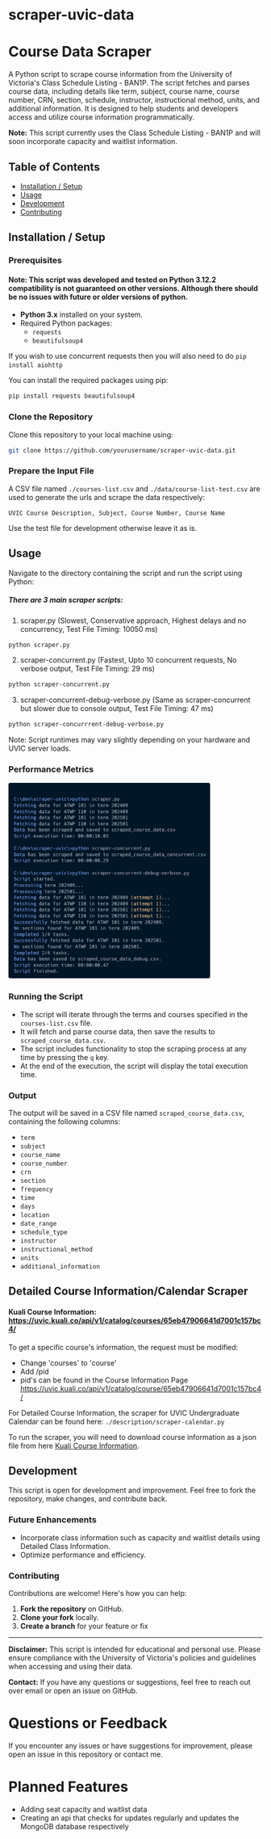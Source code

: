 # scraper-uvic-data

# Course Data Scraper

A Python script to scrape course information from the University of Victoria's Class Schedule Listing - BAN1P. The script fetches and parses course data, including details like term, subject, course name, course number, CRN, section, schedule, instructor, instructional method, units, and additional information. It is designed to help students and developers access and utilize course information programmatically.

**Note:** This script currently uses the Class Schedule Listing - BAN1P and will soon incorporate capacity and waitlist information.

## Table of Contents

- [Installation / Setup](#installation--setup)
- [Usage](#usage)
- [Development](#development)
- [Contributing](#contributing)

## Installation / Setup

### Prerequisites

#### Note: This script was developed and tested on Python 3.12.2 compatibility is not guaranteed on other versions. Although there should be no issues with future or older versions of python.

- **Python 3.x** installed on your system.
- Required Python packages:
  - `requests`
  - `beautifulsoup4`

If you wish to use concurrent requests then you will also need to do `pip install aiohttp`

You can install the required packages using pip:

```bash
pip install requests beautifulsoup4
```

### Clone the Repository

Clone this repository to your local machine using:

```bash
git clone https://github.com/yourusername/scraper-uvic-data.git
```

### Prepare the Input File

A CSV file named `./courses-list.csv` and `./data/course-list-test.csv` are used to generate the urls and scrape the data respectively:

```csv
UVIC Course Description, Subject, Course Number, Course Name
```

Use the test file for development otherwise leave it as is.

## Usage

Navigate to the directory containing the script and run the script using Python:

##### There are 3 main scraper scripts:
1) scraper.py (Slowest, Conservative approach, Highest delays and no concurrency, Test File Timing: 10050 ms)
```bash
python scraper.py
```
2) scraper-concurrent.py (Fastest, Upto 10 concurrent requests, No verbose output, Test File Timing:  29 ms)
```bash
python scraper-concurrent.py
```
3) scraper-concurrent-debug-verbose.py (Same as scraper-concurrent but slower due to console output, Test File Timing: 47 ms)
```bash
python scraper-concurrrent-debug-verbose.py
```
Note: Script runtimes may vary slightly depending on your hardware and UVIC server loads.

### Performance Metrics

<img src="https://raw.githubusercontent.com/tanujdargan/scraper-uvic-data/main/Script-Runtime.png?raw=true" alt="Performance Logs" width="400"/>

### Running the Script

- The script will iterate through the terms and courses specified in the `courses-list.csv` file.
- It will fetch and parse course data, then save the results to `scraped_course_data.csv`.
- The script includes functionality to stop the scraping process at any time by pressing the `q` key.
- At the end of the execution, the script will display the total execution time.

### Output

The output will be saved in a CSV file named `scraped_course_data.csv`, containing the following columns:

- `term`
- `subject`
- `course_name`
- `course_number`
- `crn`
- `section`
- `frequency`
- `time`
- `days`
- `location`
- `date_range`
- `schedule_type`
- `instructor`
- `instructional_method`
- `units`
- `additional_information`

## Detailed Course Information/Calendar Scraper

#### Kuali Course Information: https://uvic.kuali.co/api/v1/catalog/courses/65eb47906641d7001c157bc4/

To get a specific course's information, the request must be modified:
- Change 'courses' to 'course'
- Add /pid
- pid's can be found in the Course Information Page
https://uvic.kuali.co/api/v1/catalog/course/65eb47906641d7001c157bc4/<pid>

For Detailed Course Information, the scraper for UVIC Undergraduate Calendar can be found here: `./description/scraper-calendar.py`

To run the scraper, you will need to download course information as a json file from here [Kuali Course Information](https://uvic.kuali.co/api/v1/catalog/courses/65eb47906641d7001c157bc4/).

## Development

This script is open for development and improvement. Feel free to fork the repository, make changes, and contribute back.

### Future Enhancements

- Incorporate class information such as capacity and waitlist details using Detailed Class Information.
- Optimize performance and efficiency.

### Contributing

Contributions are welcome! Here's how you can help:

1. **Fork the repository** on GitHub.
2. **Clone your fork** locally.
3. **Create a branch** for your feature or fix

---

**Disclaimer:** This script is intended for educational and personal use. Please ensure compliance with the University of Victoria's policies and guidelines when accessing and using their data.

**Contact:** If you have any questions or suggestions, feel free to reach out over email or open an issue on GitHub.

# Questions or Feedback

If you encounter any issues or have suggestions for improvement, please open an issue in this repository or contact me.

# Planned Features
- Adding seat capacity and waitlist data
- Creating an api that checks for updates regularly and updates the MongoDB database respectively
